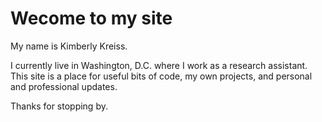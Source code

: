 # Wecome to my site

My name is Kimberly Kreiss. 

I currently live in Washington, D.C. where I work as a research assistant. This site is a place for useful bits of code, my own projects, and personal and professional updates. 

Thanks for stopping by. 
